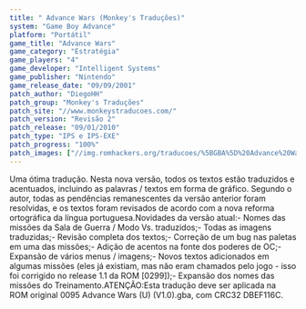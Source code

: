 ```yaml
---
title: " Advance Wars (Monkey's Traduções)"
system: "Game Boy Advance"
platform: "Portátil"
game_title: "Advance Wars"
game_category: "Estratégia"
game_players: "4"
game_developer: "Intelligent Systems"
game_publisher: "Nintendo"
game_release_date: "09/09/2001"
patch_author: "DiegoHH"
patch_group: "Monkey's Traduções"
patch_site: "//www.monkeystraducoes.com/"
patch_version: "Revisão 2"
patch_release: "09/01/2010"
patch_type: "IPS e IPS-EXE"
patch_progress: "100%"
patch_images: ["//img.romhackers.org/traducoes/%5BGBA%5D%20Advance%20Wars%20-%20Monkey's%20Tradu%C3%A7%C3%B5es%20-%201.png","//img.romhackers.org/traducoes/%5BGBA%5D%20Advance%20Wars%20-%20Monkey's%20Tradu%C3%A7%C3%B5es%20-%202.png","//img.romhackers.org/traducoes/%5BGBA%5D%20Advance%20Wars%20-%20Monkey's%20Tradu%C3%A7%C3%B5es%20-%203.png"]
---
```

Uma ótima tradução. Nesta nova versão, todos os textos estão traduzidos e acentuados, incluindo as palavras / textos em forma de gráfico. Segundo o autor, todas as pendências remanescentes da versão anterior foram resolvidas, e os textos foram revisados de acordo com a nova reforma ortográfica da língua portuguesa.Novidades da versão atual:- Nomes das missões da Sala de Guerra / Modo Vs. traduzidos;- Todas as imagens traduzidas;- Revisão completa dos textos;- Correção de um bug nas paletas em uma das missões;- Adição de acentos na fonte dos poderes de OC;- Expansão de vários menus / imagens;- Novos textos adicionados em algumas missões (eles já existiam, mas não eram chamados pelo jogo - isso foi corrigido no release 1.1 da ROM [0299]);- Expansão dos nomes das missões do Treinamento.ATENÇÃO:Esta tradução deve ser aplicada na ROM original 0095 Advance Wars (U) (V1.0).gba, com CRC32 DBEF116C.